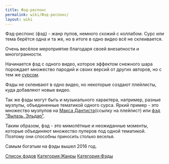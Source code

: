 ```yaml
---
title: Фэд-респонс
permalink: wiki/Фэд-респонс/
layout: wiki
---
```


Фэд-респонс (фэд) - жанр пупов, немного схожий с коллабом. Сурс или тема
берётся одна и та же, но в итоге в одно видео всё не склеивается.

Очень весёлое мероприятие благодаря своей внезапности и многогранности.

Начинается фэд с одного видео, которое эффектом снежного шара порождает
множество пародий и своих версий от других авторов, но с тем же
[сурсом](Термины#С "wikilink"). 

Фэды не склеивают в одно видео, но некоторые создают плейлисты, куда
добавляют новые видео.

Так же фэды могут быть и музыкального характера, например, разные
музпупы, объединенные тематикой одного сурса. Яркий пример - это
множество музпупов на [Макса Дантиста](/wiki/MaxDentist "wikilink")(ссылку на
плейлист) или [фэд "Вылазь, Эльдар"](Вылазь_Эльдар_Фэд "wikilink").

Таким образом, фэд - это мимолётные и неожиданные моменты, которые
объединяют множество пуперов под одной тематикой. Поэтому они
способны <span style="font-size:13px;">приносить столько веселья</span>.

Самым богатым на фэды вышел 2016 год.

[Список
фэдов](http://ru.ruspoop.wikia.com/wiki/%D0%9A%D0%B0%D1%82%D0%B5%D0%B3%D0%BE%D1%80%D0%B8%D1%8F:%D0%A4%D1%8D%D0%B4%D1%8B)
[Категория:Жанры](Категория:Жанры "wikilink")
[Категория:Фэды](Категория:Фэды "wikilink")
